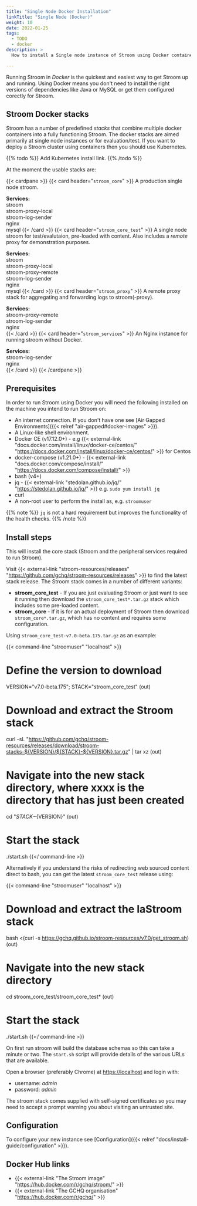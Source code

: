 ```yaml
---
title: "Single Node Docker Installation"
linkTitle: "Single Node (Docker)"
weight: 10
date: 2022-01-25
tags: 
  - TODO
  - docker
description: >
  How to install a Single node instance of Stroom using Docker containers.

---
```


Running Stroom in _Docker_ is the quickest and easiest way to get Stroom up and running.
Using Docker means you don't need to install the right versions of dependencies like Java or MySQL or get them configured corectly for Stroom.


## Stroom Docker stacks

Stroom has a number of predefined _stacks_ that combine multiple docker containers into a fully functioning Stroom.
The docker stacks are aimed primarily at single node instances or for evaluation/test.
If you want to deploy a Stroom cluster using containers then you should use Kubernetes.

{{% todo %}}
Add Kubernetes install link.
{{% /todo %}}

At the moment the usable stacks are:

{{< cardpane >}}
  {{< card header="`stroom_core`" >}}
A production single node stroom.

**Services:**  
stroom  
stroom-proxy-local  
stroom-log-sender  
nginx  
mysql
  {{< /card >}}
  {{< card header="`stroom_core_test`" >}}
A single node stroom for test/evalutaion, pre-loaded with content.
Also includes a _remote_ proxy for demonstration purposes.

**Services:**  
stroom  
stroom-proxy-local  
stroom-proxy-remote  
stroom-log-sender  
nginx  
mysql
  {{< /card >}}
  {{< card header="`stroom_proxy`" >}}
A remote proxy stack for aggregating and forwarding logs to stroom(-proxy).

**Services:**  
stroom-proxy-remote  
stroom-log-sender  
nginx  
  {{< /card >}}
  {{< card header="`stroom_services`" >}}
An Nginx instance for running stroom without Docker.

**Services:**  
stroom-log-sender  
nginx  
  {{< /card >}}
{{< /cardpane >}}


## Prerequisites

In order to run Stroom using Docker you will need the following installed on the machine you intend to run Stroom on:

* An internet connection. If you don't have one see [Air Gapped Environments]({{< relref "air-gapped#docker-images" >}}).
* A Linux-like shell environment.
* Docker CE (v17.12.0+) - e.g {{< external-link "docs.docker.com/install/linux/docker-ce/centos/" "https://docs.docker.com/install/linux/docker-ce/centos/" >}} for Centos
* docker-compose (v1.21.0+) - {{< external-link "docs.docker.com/compose/install/" "https://docs.docker.com/compose/install/" >}} 
* bash (v4+)
* jq - {{< external-link "stedolan.github.io/jq/" "https://stedolan.github.io/jq/" >}} e.g. `sudo yum install jq`
* curl
* A non-root user to perform the install as, e.g. `stroomuser`

{{% note %}}
`jq` is not a hard requirement but improves the functionality of the health checks.
{{% /note %}}


## Install steps

This will install the core stack (Stroom and the peripheral services required to run Stroom).

Visit {{< external-link "stroom-resources/releases" "https://github.com/gchq/stroom-resources/releases" >}} to find the latest stack release.
The Stroom stack comes in a number of different variants:

* **stroom_core_test** - If you are just evaluating Stroom or just want to see it running then download the `stroom_core_test*.tar.gz` stack which includes some pre-loaded content.
* **stroom_core** - If it is for an actual deployment of Stroom then download `stroom_core*.tar.gz`, which has no content and requires some configuration.

Using `stroom_core_test-v7.0-beta.175.tar.gz` as an example:

{{< command-line "stroomuser" "localhost" >}}
# Define the version to download
VERSION="v7.0-beta.175"; STACK="stroom_core_test"
(out)
# Download and extract the Stroom stack
curl -sL "https://github.com/gchq/stroom-resources/releases/download/stroom-stacks-${VERSION}/${STACK}-${VERSION}.tar.gz" | tar xz
(out)
# Navigate into the new stack directory, where xxxx is the directory that has just been created
cd "${STACK}-${VERSION}"
(out)
# Start the stack
./start.sh
{{</ command-line >}}

Alternatively if you understand the risks of redirecting web sourced content direct to bash, you can get the latest `stroom_core_test` release using:

{{< command-line "stroomuser" "localhost" >}}
# Download and extract the laStroom stack
bash <(curl -s https://gchq.github.io/stroom-resources/v7.0/get_stroom.sh)
(out)
# Navigate into the new stack directory
cd stroom_core_test/stroom_core_test*
(out)
# Start the stack
./start.sh
{{</ command-line >}}

On first run stroom will build the database schemas so this can take a minute or two. 
The `start.sh` script will provide details of the various URLs that are available.

Open a browser (preferably Chrome) at [https://localhost](https://localhost) and login with:

* username: _admin_
* password: _admin_

The stroom stack comes supplied with self-signed certificates so you may need to accept a prompt warning you about visiting an untrusted site.


## Configuration

To configure your new instance see [Configuration]({{< relref "docs/install-guide/configuration" >}}).


## Docker Hub links

* {{< external-link "The Stroom image" "https://hub.docker.com/r/gchq/stroom/" >}} 
* {{< external-link "The GCHQ organisation" "https://hub.docker.com/r/gchq/" >}} 

